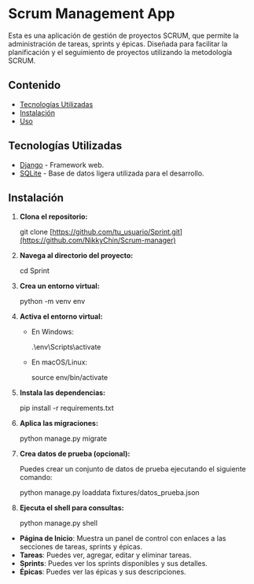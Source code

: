 # Scrum Management App

Esta es una aplicación de gestión de proyectos SCRUM, que permite la administración de tareas, sprints y épicas. Diseñada para facilitar la planificación y el seguimiento de proyectos utilizando la metodología SCRUM.

## Contenido

- [Tecnologías Utilizadas](#tecnologías-utilizadas)
- [Instalación](#instalación)
- [Uso](#uso)

  
## Tecnologías Utilizadas

- [Django](https://www.djangoproject.com/) - Framework web.
- [SQLite](https://www.sqlite.org/index.html) - Base de datos ligera utilizada para el desarrollo.

## Instalación

1. **Clona el repositorio:**


   git clone [https://github.com/tu_usuario/Sprint.git](https://github.com/NikkyChin/Scrum-manager)


2. **Navega al directorio del proyecto:**


   cd Sprint


3. **Crea un entorno virtual:**


   python -m venv env


4. **Activa el entorno virtual:**

   - En Windows:
  
     .\env\Scripts\activate


   - En macOS/Linux:

     source env/bin/activate


5. **Instala las dependencias:**

 
   pip install -r requirements.txt


6. **Aplica las migraciones:**


   python manage.py migrate


7. **Crea datos de prueba (opcional):**

   Puedes crear un conjunto de datos de prueba ejecutando el siguiente comando:


   python manage.py loaddata fixtures/datos_prueba.json


8. **Ejecuta el shell para consultas:**


   python manage.py shell
  

- **Página de Inicio**: Muestra un panel de control con enlaces a las secciones de tareas, sprints y épicas.
- **Tareas**: Puedes ver, agregar, editar y eliminar tareas.
- **Sprints**: Puedes ver los sprints disponibles y sus detalles.
- **Épicas**: Puedes ver las épicas y sus descripciones.

